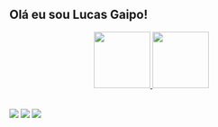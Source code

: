 ## Olá eu sou Lucas Gaipo!
<div align="center">
  <a href="https://github.com/lmgaipo">
  <img height="100em" src="https://github-readme-stats.vercel.app/api?username=lmgaipo&show_icons=true&theme=dark&include_all_commits=true&count_private=true"/>
  <img height="100em" src="https://github-readme-stats.vercel.app/api/top-langs/?username=lmgaipo&layout=compact&langs_count=7&theme=dark"/>
</div>
  <br>
  <br>
<div> 
  <a href="https://instagram.com/lmgaipo" target="_blank"><img src="https://img.shields.io/badge/-Instagram-%23E4405F?style=for-the-badge&logo=instagram&logoColor=white" target="_blank"></a>
  <a href = "mailto:lucasmgaipo@outlook.com"><img src="https://img.shields.io/badge/-Gmail-%23333?style=for-the-badge&logo=gmail&logoColor=white" target="_blank"></a>
  <a href="https://www.linkedin.com/in/lucas-mendes-gaipo-7a6497105/" target="_blank"><img src="https://img.shields.io/badge/-LinkedIn-%230077B5?style=for-the-badge&logo=linkedin&logoColor=white" target="_blank"></a> 
 </div>
